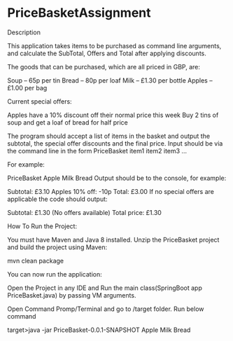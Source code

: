 # PriceBasketAssignment

Description

This application takes items to be purchased as command line arguments, 
and calculate the SubTotal, Offers and Total after applying discounts.

The goods that can be purchased, which are all priced in GBP, are:

Soup – 65p per tin
Bread – 80p per loaf
Milk – £1.30 per bottle
Apples – £1.00 per bag

Current special offers:

Apples have a 10% discount off their normal price this week
Buy 2 tins of soup and get a loaf of bread for half price

The program should accept a list of items in the basket and output the subtotal, the special offer discounts and the final price. Input should be via the command line in the form PriceBasket item1 item2 item3 …

For example:

PriceBasket Apple Milk Bread 
Output should be to the console, for example:

Subtotal: £3.10 
Apples 10% off: -10p 
Total: £3.00 
If no special offers are applicable the code should output:

Subtotal: £1.30 
(No offers available) 
Total price: £1.30

How To Run the Project:

You must have Maven and Java 8 installed. Unzip the PriceBasket project and build the project using Maven:

mvn clean package

You can now run the application:

Open the Project in any IDE and Run the main class(SpringBoot app PriceBasket.java) by passing VM arguments.

Open Command Promp/Terminal and go to /target folder.
Run below command

target>java -jar PriceBasket-0.0.1-SNAPSHOT Apple Milk Bread

